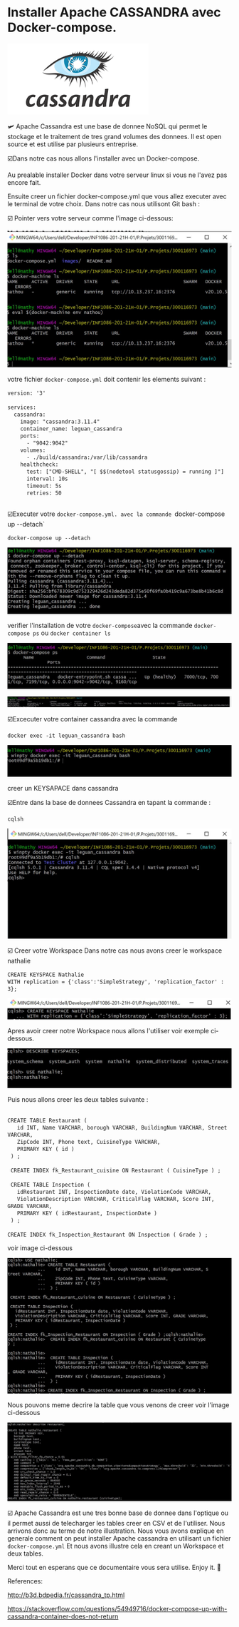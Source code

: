 # Installer Apache CASSANDRA avec Docker-compose.

![image](images/01.png)

🛩️ Apache Cassandra est une base de donnee NoSQL qui permet le stockage et le traitement de tres grand volumes des donnees. Il est open source et est utilise par plusieurs entreprise.

☑️Dans notre cas nous allons l'installer avec un Docker-compose.

Au prealable installer Docker dans votre serveur linux si vous ne l'avez pas encore fait.

Ensuite  creer un fichier docker-compose.yml que vous allez executer avec le terminal de votre choix. Dans notre cas nous utilisont Git bash :

☑️ Pointer vers votre serveur comme l'image ci-dessous:

![image](images/1.JPG)

votre fichier `docker-compose.yml` doit contenir les elements suivant :

```
version: '3'

services:
  cassandra:
    image: "cassandra:3.11.4"
    container_name: leguan_cassandra
    ports:
      - "9042:9042"
    volumes:
      - ./build/cassandra:/var/lib/cassandra
    healthcheck:
      test: ["CMD-SHELL", "[ $$(nodetool statusgossip) = running ]"]
      interval: 10s
      timeout: 5s
      retries: 50
      
```
☑️Executer votre `docker-compose.yml. avec la commande `docker-compose up --detach`


``` 
docker-compose up --detach

```

![image](images/2.JPG)

verifier l'installation de votre `docker-compose`avec la commande `docker-compose ps` ou `docker container ls`

![image](images/3.JPG)

![image](images/4.JPG)

☑️Excecuter votre container cassandra avec la commande 

```
docker exec -it leguan_cassandra bash
```

![image](images/5.JPG)

creer un KEYSAPACE dans cassandra 

☑️Entre dans la base de donnees Cassandra en tapant la commande :

```
cqlsh

```

![image](images/6.JPG)

☑️ Creer votre Workspace Dans notre cas nous avons creer le workspace nathalie

```
CREATE KEYSPACE Nathalie
WITH replication = {'class':'SimpleStrategy', 'replication_factor' : 3};
```
![image](images/7.JPG)

Apres avoir creer notre Workspace nous allons l'utiliser voir exemple ci-dessous.

![image](images/8.JPG)

Puis nous allons creer les deux tables suivante :

```

CREATE TABLE Restaurant (
   id INT, Name VARCHAR, borough VARCHAR, BuildingNum VARCHAR, Street VARCHAR,
   ZipCode INT, Phone text, CuisineType VARCHAR,
   PRIMARY KEY ( id )
 ) ;

 CREATE INDEX fk_Restaurant_cuisine ON Restaurant ( CuisineType ) ;

 CREATE TABLE Inspection (
   idRestaurant INT, InspectionDate date, ViolationCode VARCHAR,
   ViolationDescription VARCHAR, CriticalFlag VARCHAR, Score INT, GRADE VARCHAR,
   PRIMARY KEY ( idRestaurant, InspectionDate )
 ) ;

CREATE INDEX fk_Inspection_Restaurant ON Inspection ( Grade ) ;

```

voir image ci-dessous

![image](images/9.JPG)

Nous pouvons meme decrire la table que vous venons de creer voir l'image ci-dessous

![image](images/10.JPG)

☑️ Apache Cassandra est une tres bonne base de donnee dans l'optique ou il permet aussi de telecharger les tables creer en CSV et de l'utiliser. 
Nous arrivons donc au terme de notre illustration. Nous vous avons explique en generale comment on peut installer Apache cassandra en utilisant un fichier `docker-compose.yml`
Et nous avons illustre cela en creant un Workspace et deux tables.

Merci tout en esperans que ce documentaire vous sera utilise. Enjoy it. 🙂

References:

http://b3d.bdpedia.fr/cassandra_tp.html

https://stackoverflow.com/questions/54949716/docker-compose-up-with-cassandra-container-does-not-return
